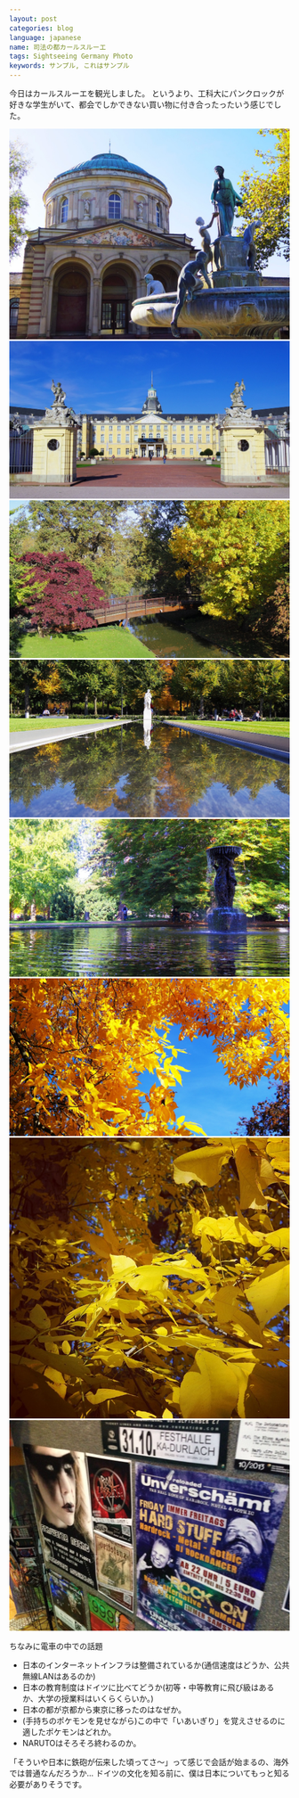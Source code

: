 ```yaml
---
layout: post
categories: blog
language: japanese
name: 司法の都カールスルーエ
tags: Sightseeing Germany Photo
keywords: サンプル, これはサンプル
---
```


今日はカールスルーエを観光しました。
というより、工科大にパンクロックが好きな学生がいて、都会でしかできない買い物に付き合ったったいう感じでした。

<img src="/assets/content-image/IMG_1272.JPG" class="image-on-frame image-fade">

<img src="/assets/content-image/IMG_1274.JPG" class="image-on-frame image-fade">

<img src="/assets/content-image/IMG_1233.JPG" class="image-on-frame image-fade">

<img src="/assets/content-image/IMG_1275.JPG" class="image-on-frame image-fade">

<img src="/assets/content-image/IMG_1276.JPG" class="image-on-frame image-fade">

<img src="/assets/content-image/IMG_1277.JPG" class="image-on-frame image-fade">

<img src="/assets/content-image/IMG_1258.JPG" class="image-on-frame-medium image-fade">

<img src="/assets/content-image/IMG_1224.JPG" class="image-on-frame-medium image-fade">

ちなみに電車の中での話題

* 日本のインターネットインフラは整備されているか(通信速度はどうか、公共無線LANはあるのか)
* 日本の教育制度はドイツに比べてどうか(初等・中等教育に飛び級はあるか、大学の授業料はいくらくらいか。)
* 日本の都が京都から東京に移ったのはなぜか。
* (手持ちのポケモンを見せながら)この中で「いあいぎり」を覚えさせるのに適したポケモンはどれか。
* NARUTOはそろそろ終わるのか。

「そういや日本に鉄砲が伝来した頃ってさ〜」って感じで会話が始まるの、海外では普通なんだろうか...
ドイツの文化を知る前に、僕は日本についてもっと知る必要がありそうです。
